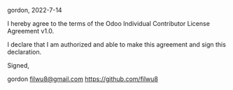 gordon, 2022-7-14

I hereby agree to the terms of the Odoo Individual Contributor License
Agreement v1.0.

I declare that I am authorized and able to make this agreement and sign this
declaration.

Signed,

gordon filwu8@gmail.com https://github.com/filwu8
